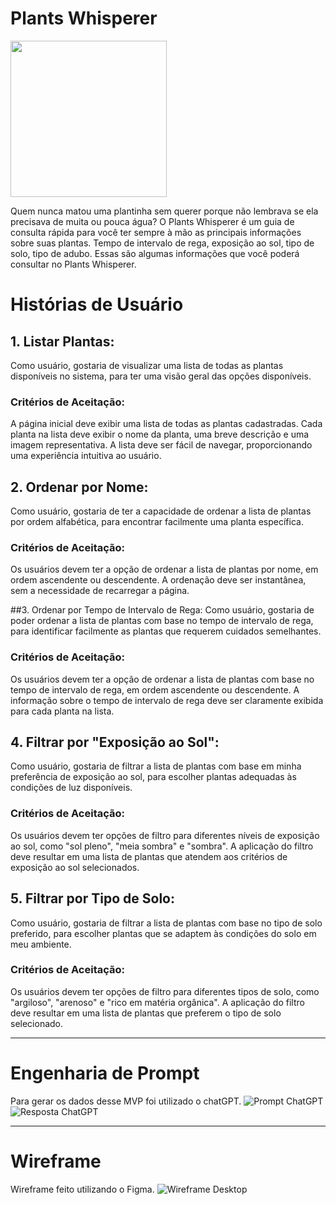 # Plants Whisperer

<picture>
  <source media="(prefers-color-scheme: dark)" srcset="https://github.com/myakiju/dataverse/blob/feat/update-readme/src/static/logo.png">
  <source media="(prefers-color-scheme: light)" srcset="https://github.com/myakiju/dataverse/blob/feat/update-readme/src/static/logo.png">
  <img src="https://github.com/myakiju/dataverse/blob/feat/update-readme/src/static/logo.png" width="250px">
</picture>

Quem nunca matou uma plantinha sem querer porque não lembrava se ela precisava de muita ou pouca água? O Plants Whisperer é um guia de consulta rápida para você ter sempre à mão as principais informações sobre suas plantas. Tempo de intervalo de rega, exposição ao sol, tipo de solo, tipo de adubo. Essas são algumas informações que você poderá consultar no Plants Whisperer.

# Histórias de Usuário

## 1. Listar Plantas:

Como usuário, gostaria de visualizar uma lista de todas as plantas disponíveis no sistema, para ter uma visão geral das opções disponíveis.

### Critérios de Aceitação:

A página inicial deve exibir uma lista de todas as plantas cadastradas.
Cada planta na lista deve exibir o nome da planta, uma breve descrição e uma imagem representativa.
A lista deve ser fácil de navegar, proporcionando uma experiência intuitiva ao usuário.

## 2. Ordenar por Nome:

Como usuário, gostaria de ter a capacidade de ordenar a lista de plantas por ordem alfabética, para encontrar facilmente uma planta específica.

### Critérios de Aceitação:

Os usuários devem ter a opção de ordenar a lista de plantas por nome, em ordem ascendente ou descendente.
A ordenação deve ser instantânea, sem a necessidade de recarregar a página.

##3. Ordenar por Tempo de Intervalo de Rega:
Como usuário, gostaria de poder ordenar a lista de plantas com base no tempo de intervalo de rega, para identificar facilmente as plantas que requerem cuidados semelhantes.

### Critérios de Aceitação:

Os usuários devem ter a opção de ordenar a lista de plantas com base no tempo de intervalo de rega, em ordem ascendente ou descendente.
A informação sobre o tempo de intervalo de rega deve ser claramente exibida para cada planta na lista.

## 4. Filtrar por "Exposição ao Sol":

Como usuário, gostaria de filtrar a lista de plantas com base em minha preferência de exposição ao sol, para escolher plantas adequadas às condições de luz disponíveis.

### Critérios de Aceitação:

Os usuários devem ter opções de filtro para diferentes níveis de exposição ao sol, como "sol pleno", "meia sombra" e "sombra".
A aplicação do filtro deve resultar em uma lista de plantas que atendem aos critérios de exposição ao sol selecionados.

## 5. Filtrar por Tipo de Solo:

Como usuário, gostaria de filtrar a lista de plantas com base no tipo de solo preferido, para escolher plantas que se adaptem às condições do solo em meu ambiente.

### Critérios de Aceitação:

Os usuários devem ter opções de filtro para diferentes tipos de solo, como "argiloso", "arenoso" e "rico em matéria orgânica".
A aplicação do filtro deve resultar em uma lista de plantas que preferem o tipo de solo selecionado.

---

# Engenharia de Prompt

Para gerar os dados desse MVP foi utilizado o chatGPT.
![Prompt ChatGPT](https://github.com/myakiju/dataverse/assets/5480273/9a98b1ee-2853-44c4-a406-9b2489039baa)
![Resposta ChatGPT](https://github.com/myakiju/dataverse/assets/5480273/a85cb58e-085f-4eb5-9ac5-1b1ed9944721)

---

# Wireframe

Wireframe feito utilizando o Figma.
![Wireframe Desktop](https://github.com/myakiju/dataverse/assets/5480273/d36a7544-87a1-42dd-bbe7-228302e25b3e)
